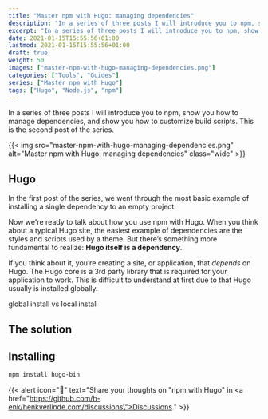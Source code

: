 ```yaml
---
title: "Master npm with Hugo: managing dependencies"
description: "In a series of three posts I will introduce you to npm, show you how to manage dependencies, and show you how to customize build scripts. This is the second post of the series."
excerpt: "In a series of three posts I will introduce you to npm, show you how to manage dependencies, and show you how to customize build scripts. This is the second post of the series."
date: 2021-01-15T15:55:56+01:00
lastmod: 2021-01-15T15:55:56+01:00
draft: true
weight: 50
images: ["master-npm-with-hugo-managing-dependencies.png"]
categories: ["Tools", "Guides"]
series: ["Master npm with Hugo"]
tags: ["Hugo", "Node.js", "npm"]
---
```


In a series of three posts I will introduce you to npm, show you how to manage dependencies, and show you how to customize build scripts. This is the second post of the series.

{{< img src="master-npm-with-hugo-managing-dependencies.png" alt="Master npm with Hugo: managing dependencies" class="wide" >}}

## Hugo

In the first post of the series, we went through the most basic example of installing a single dependency to an empty project.

Now we're ready to talk about how you use npm with Hugo. When you think about a typical Hugo site, the easiest example of dependencies are the styles and scripts used by a theme. But there’s something more fundamental to realize: __Hugo itself is a dependency__.

If you think about it, you’re creating a site, or application, that _depends_ on Hugo. The Hugo core is a 3rd party library that is required for your application to work. This is difficult to understand at first due to that Hugo usually is installed globally.

global install vs local install

## The solution

## Installing

```bash
npm install hugo-bin
```

{{< alert icon="💬" text="Share your thoughts on \"npm with Hugo\" in <a href=\"https://github.com/h-enk/henkverlinde.com/discussions\">Discussions</a>." >}}
